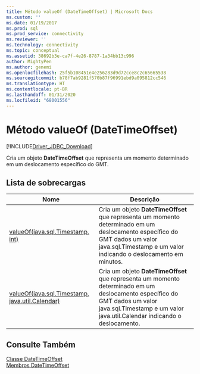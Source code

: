 ```yaml
---
title: Método valueOf (DateTimeOffset) | Microsoft Docs
ms.custom: ''
ms.date: 01/19/2017
ms.prod: sql
ms.prod_service: connectivity
ms.reviewer: ''
ms.technology: connectivity
ms.topic: conceptual
ms.assetid: 38692b3e-ca7f-4e26-8787-1a34bb13c996
author: MightyPen
ms.author: genemi
ms.openlocfilehash: 25f5b108451e4e256283d9d72cce8c2c65665538
ms.sourcegitcommit: b78f7ab9281f570b87f96991ebd9a095812cc546
ms.translationtype: HT
ms.contentlocale: pt-BR
ms.lasthandoff: 01/31/2020
ms.locfileid: "68001556"
---
```

# <a name="valueof-method-datetimeoffset"></a>Método valueOf (DateTimeOffset)
[!INCLUDE[Driver_JDBC_Download](../../../includes/driver_jdbc_download.md)]

  Cria um objeto **DateTimeOffset** que representa um momento determinado em um deslocamento específico do GMT.  
  
## <a name="overload-list"></a>Lista de sobrecargas  
  
|Nome|Descrição|  
|----------|-----------------|  
|[valueOf(java.sql.Timestamp, int)](../../../connect/jdbc/reference/valueof-method-java-sql-timestamp-int.md)|Cria um objeto **DateTimeOffset** que representa um momento determinado em um deslocamento específico do GMT dados um valor java.sql.Timestamp e um valor indicando o deslocamento em minutos.|  
|[valueOf(java.sql.Timestamp, java.util.Calendar)](../../../connect/jdbc/reference/valueof-method-java-sql-timestamp-java-util-calendar.md)|Cria um objeto **DateTimeOffset** que representa um momento determinado em um deslocamento específico do GMT dados um valor java.sql.Timestamp e um valor java.util.Calendar indicando o deslocamento.|  
  
## <a name="see-also"></a>Consulte Também  
 [Classe DateTimeOffset](../../../connect/jdbc/reference/datetimeoffset-class.md)   
 [Membros DateTimeOffset](../../../connect/jdbc/reference/datetimeoffset-members.md)  
  
  
